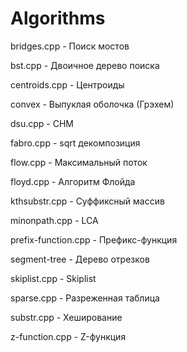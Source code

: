 # Algorithms

bridges.cpp - Поиск мостов

bst.cpp - Двоичное дерево поиска

centroids.cpp - Центроиды

convex - Выпуклая оболочка (Грэхем)

dsu.cpp - СНМ

fabro.cpp - sqrt декомпозиция

flow.cpp - Максимальный поток

floyd.cpp - Алгоритм Флойда

kthsubstr.cpp - Суффиксный массив

minonpath.cpp - LCA

prefix-function.cpp - Префикс-функция

segment-tree - Дерево отрезков

skiplist.cpp - Skiplist

sparse.cpp - Разреженная таблица

substr.cpp - Хеширование

z-function.cpp - Z-функция


